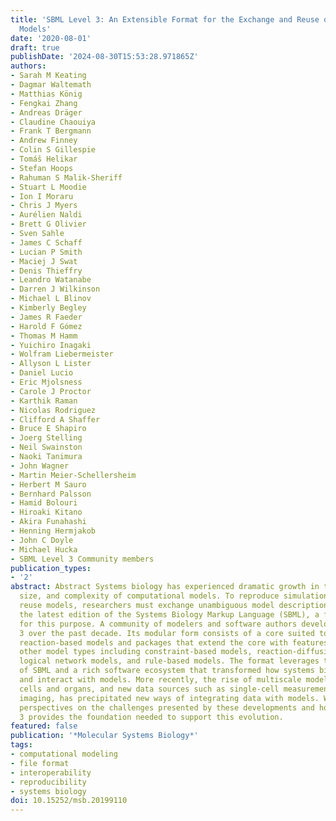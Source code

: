```yaml
---
title: 'SBML Level 3: An Extensible Format for the Exchange and Reuse of Biological
  Models'
date: '2020-08-01'
draft: true
publishDate: '2024-08-30T15:53:28.971865Z'
authors:
- Sarah M Keating
- Dagmar Waltemath
- Matthias König
- Fengkai Zhang
- Andreas Dräger
- Claudine Chaouiya
- Frank T Bergmann
- Andrew Finney
- Colin S Gillespie
- Tomáš Helikar
- Stefan Hoops
- Rahuman S Malik-Sheriff
- Stuart L Moodie
- Ion I Moraru
- Chris J Myers
- Aurélien Naldi
- Brett G Olivier
- Sven Sahle
- James C Schaff
- Lucian P Smith
- Maciej J Swat
- Denis Thieffry
- Leandro Watanabe
- Darren J Wilkinson
- Michael L Blinov
- Kimberly Begley
- James R Faeder
- Harold F Gómez
- Thomas M Hamm
- Yuichiro Inagaki
- Wolfram Liebermeister
- Allyson L Lister
- Daniel Lucio
- Eric Mjolsness
- Carole J Proctor
- Karthik Raman
- Nicolas Rodriguez
- Clifford A Shaffer
- Bruce E Shapiro
- Joerg Stelling
- Neil Swainston
- Naoki Tanimura
- John Wagner
- Martin Meier-Schellersheim
- Herbert M Sauro
- Bernhard Palsson
- Hamid Bolouri
- Hiroaki Kitano
- Akira Funahashi
- Henning Hermjakob
- John C Doyle
- Michael Hucka
- SBML Level 3 Community members
publication_types:
- '2'
abstract: Abstract Systems biology has experienced dramatic growth in the number,
  size, and complexity of computational models. To reproduce simulation results and
  reuse models, researchers must exchange unambiguous model descriptions. We review
  the latest edition of the Systems Biology Markup Language (SBML), a format designed
  for this purpose. A community of modelers and software authors developed SBML Level
  3 over the past decade. Its modular form consists of a core suited to representing
  reaction-based models and packages that extend the core with features suited to
  other model types including constraint-based models, reaction-diffusion models,
  logical network models, and rule-based models. The format leverages two decades
  of SBML and a rich software ecosystem that transformed how systems biologists build
  and interact with models. More recently, the rise of multiscale models of whole
  cells and organs, and new data sources such as single-cell measurements and live
  imaging, has precipitated new ways of integrating data with models. We provide our
  perspectives on the challenges presented by these developments and how SBML Level
  3 provides the foundation needed to support this evolution.
featured: false
publication: '*Molecular Systems Biology*'
tags:
- computational modeling
- file format
- interoperability
- reproducibility
- systems biology
doi: 10.15252/msb.20199110
---
```



